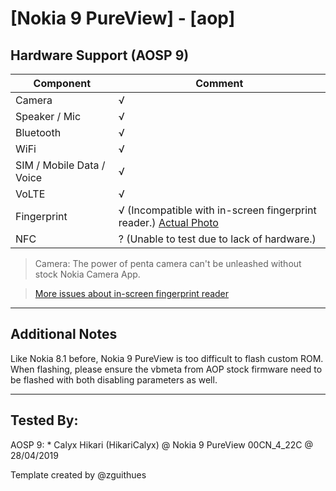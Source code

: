 # [Nokia 9 PureView] - [aop]

## Hardware Support (AOSP 9)

| Component                 |      Comment                                              |
|---------------------------|-----------------------------------------------------------|
| Camera                    | √                                                         |
| Speaker / Mic             | √                                                         |
| Bluetooth                 | √                                                         |
| WiFi                      | √                                                         |
| SIM / Mobile Data / Voice | √                                                         |
| VoLTE                     | √                                                         |
| Fingerprint               | √ (Incompatible with in-screen fingerprint reader.) [Actual Photo](https://t.me/phhtreble/201193)|
| NFC                       | ? (Unable to test due to lack of hardware.)               |
> Camera: The power of penta camera can't be unleashed without stock Nokia Camera App.

> [More issues about in-screen fingerprint reader](https://github.com/topjohnwu/Magisk/issues/1378)

***
## Additional Notes

Like Nokia 8.1 before, Nokia 9 PureView is too difficult to flash custom ROM.
When flashing, please ensure the vbmeta from AOP stock firmware need to be flashed with both disabling parameters as well.

***


## Tested By:

AOSP 9: * Calyx Hikari (HikariCalyx) @ Nokia 9 PureView 00CN_4_22C @ 28/04/2019

Template created by @zguithues